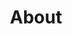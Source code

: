 ---
title: About
description: Since 2002 we’ve built websites for organizations large and small. We
  pride ourselves on our human-centered approach to working with clients, and
  bringing integrity to every detail of our work.
hero:
  text: A better team for the best websites
menu:
  main:
    weight: 100
    pre: critical
layout: about
exclude_collection: true
blocks:
  - type: persons
    layout: persons
    title: Our Leadership
    body: Our leadership team has over 60 years of collective experience.
    authors:
      - persons/bud-parr.md
      - persons/regis-philibert.md
      - persons/adam-chlan.md
  - type: boxes
    layout: boxes
    title: Our Work
    boxes:
      - title: Media
        body: Retro Report’s mission is to arm the public with a more complete picture of today’s most important stories. We support this active, nonprofit journalism organization as the technical team for their website.
        image: /uploads/screenshot-work-retro-report-2020-06-11.jpg
        client: Retro Report
      - title: Commerce
        body: Not your typical publisher, the venerable New Directions needed anything
          but a cookie-cutter design.
        image: /uploads/screenshot-work-ndbooks.jpg
        client: New Directions Publishing
      - title: Social Good
        body: FreshEBT brings a much needed resource to families in the U.S. Their site
          gets a ton of traffic and benefits from our bulletproof technnology.
        image: /uploads/screenshot-work-freshebt-2020-06-11.jpg
        client: Boralex Inc.
      - title: Educational
        body: Filling the gap in public awareness about the International Criminal
          Court. A project for the American Bar Association's Center for Human
          Rights.
        image: /uploads/screenshot-work-aba_icc.jpg
        client: American Bar Association Center for Human Rights.
      - title: Governments
        body: When the Kingdom of The Netherlands needed a discussion site to span the
          political spectrum and the globe, we implemented our bulletproof
          architecture for their sites to expand to any country on demand.
        image: /uploads/screenshot-work-iliadx-950x594.jpg
        client: Royal Kingdom of the Netherlands
      - title: Nonprofits
        body: AALDEF's deep archive of articles is invaluable, like the work they do.
          Our platform gives AALDEF a solid foundation to communicate their
          work.
        image: /uploads/screenshot-work-aldef-2020-06-10.jpg
        client: Asian American Legal Defense and Education Fund
      - title: Open Source
        body: We like to contribute back to the software we use whenever we can. The
          Hugo site and documentation was a much needed step as the community
          around it goes.
        image: /uploads/screenshot-work-gohugo-2020-06-11.jpg
        client: Hugo
      - title: Corporate
        body: Boralex's international audience gets content specific to their location.
        image: /uploads/screenshot-work-boralex-2020-06-11.jpg
        client: Boralex Inc.
---